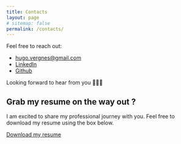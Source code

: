 ```yaml
---
title: Contacts
layout: page
# sitemap: false
permalink: /contacts/
---
```


Feel free to reach out:

- [hugo.vergnes@gmail.com](mailto:hugo.vergnes@gmail.com)
- [LinkedIn](https://www.linkedin.com/in/hugo-vergnes-03a016162/)
- [Github](https://github.com/hugovergnes)

Looking forward to hear from you 🚀🚀🚀



## Grab my resume on the way out ?

I am excited to share my professional journey with you. Feel free to download my resume using the box below.

<div class="resume-button">
  <a href="javascript:void(0);" onclick="downloadFile('/assets/download/resume.pdf')">Download my resume</a>
</div>